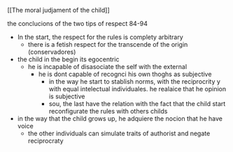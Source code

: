 [[The moral judjament of the child]]

the conclucions of the two tips of respect
84-94

- In the start, the respect for the rules is complety arbitrary
	- there is a fetish respect for the transcende of the origin (conservadores)
- the child in the begin its egocentric
	- he is incapable of disasociate the self with the external
		- he is dont capable of recognci his own thoghs as subjective
			- in the way he start to stablish norms, with the reciprocrity y with equal intelectual individuales. he realaice that he opinion is subjective
			- sou, the last have the relation with the fact that the child start reconfigurate the rules with others childs
- in the way that the child grows up, he adquiere the nocion that he have voice
	- the other individuals can simulate traits of authorist and negate reciprocraty
